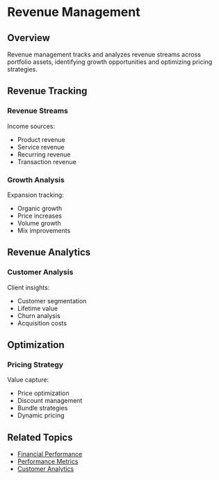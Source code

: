 # Revenue Management

## Overview

Revenue management tracks and analyzes revenue streams across portfolio assets, identifying growth opportunities and optimizing pricing strategies.

## Revenue Tracking

### Revenue Streams

Income sources:

- Product revenue
- Service revenue
- Recurring revenue
- Transaction revenue

### Growth Analysis

Expansion tracking:

- Organic growth
- Price increases
- Volume growth
- Mix improvements

## Revenue Analytics

### Customer Analysis

Client insights:

- Customer segmentation
- Lifetime value
- Churn analysis
- Acquisition costs

## Optimization

### Pricing Strategy

Value capture:

- Price optimization
- Discount management
- Bundle strategies
- Dynamic pricing

## Related Topics

- [Financial Performance](financial.md)
- [Performance Metrics](metrics.md)
- [Customer Analytics](../portfolio/analytics.md)
